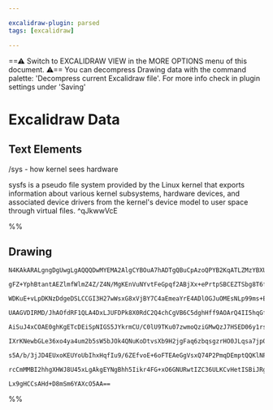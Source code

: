 ```yaml
---

excalidraw-plugin: parsed
tags: [excalidraw]

---
```

==⚠  Switch to EXCALIDRAW VIEW in the MORE OPTIONS menu of this document. ⚠== You can decompress Drawing data with the command palette: 'Decompress current Excalidraw file'. For more info check in plugin settings under 'Saving'


# Excalidraw Data
## Text Elements

/sys - how kernel sees hardware

sysfs is a pseudo file system provided by the Linux kernel
that exports information about various kernel subsystems,
hardware devices, and associated device drivers
from the kernel's device model
to user space through virtual files. ^qJkwwVcE

%%
## Drawing
```compressed-json
N4KAkARALgngDgUwgLgAQQQDwMYEMA2AlgCYBOuA7hADTgQBuCpAzoQPYB2KqATLZMzYBXUtiRoIACyhQ4zZAHoFAc0JRJQgEYA6bGwC2CgF7N6hbEcK4OCtptbErHALRY8RMpWdx8Q1TdIEfARcZgRmBShcZQUebTiAdho6IIR9BA4oZm4AbXAwUDAiiBJuCABHACkAawoKADVsAFFkoshYRDKoLChW4sxuZx4ATmH4gBZRgGYADmGANnGZ8amE

gFZ+YphBtantAEZlmfWlmZ4Z/Z4N/MgKEnVuNYvtFeGpqf2ABjXx+ePrtpSBCEZTSbg8T6fTaQazKYLcKE3CDMKCkNjVBAAYTY+DYpDKAGJ9ghicS+pBNLhsNVlGihBxiNjcfiJKjrMw4LhAplyRAAGaEfD4ADKsHhEkEHl5KLRGIA6vdJODocjUeiEKKYOL0JLSiq6aCOOFsmh9iq2JzsGptqbISracI4ABJYgm1A5AC6Kr55HSLu4HCEQpVhAZ

WDKuE+vLpDKNzDdgeDSLCCGI3H27wWsxG8xVjBY7C4aEmeaYrE4ADlOGJuOMEsNLp99ms+EjCMwACKpbpptB8ghhFWaYQMprBdKZBNB/AqoRwYi4HvphL7UbjT5Teb7cY8XNIogcaoB6cq3HU1Pcfv4QdI7qYXoSAA6NmYMGYqGcqEkbAoqAxpCNfBUBTd9JC5YgKC5BBn2fV9mD5d921QXBUDkBAhGINhUAFYJgLfbp9FQtEzGIVNUE0GBUHUBB

UAAGVDIRMD/JhAOfdRF1QLA4DxLJUFDPk8X0RdC2Q4chCgVB6C5dghHff9AOArQ4II5hqGfMDSAgqDUFIswxFU5CGWQ+M2CtRcyN08waLIQh82YZ8fQMKjJBo+SggAcnfSyxFQfQ2FI/A2Kw2SmGAy0aPUA1JEkwhSCgIQCGwwVwm0aNKAAFR6MpnwUOCPy/H9mIAoJgIQcIv3AyDAhgjg4IQvj3xQtCMKwnCaOUtIiLYEiyIo5yaPowMmLcwLMj

AiSuJ4xCOAE0ghKgETcDEiSpNIGS5JYkrmCU/C0lU9TKu07zwmoQziGMwQzJ7HSED06y1rshy0UI6iisAzybru3z/KCILUBC0gwqpCLJCimK4oSoC2uYVLvU4KBhUIIxxF4RFAQEzIADFcH0QUbVQM1bx6ABBIhlCLdBgj5XpSzi8wCFJkEKegC1eT0TJcFDJh/TQRMZyRPEQVDAhMvvbKXzffLv1/EbSvKjStOqjhYLfeqkKasIWqS3COsIuBiJ

IXrKNewbGLe36xo4ya4um2b5sW5bJOk4QNuKoDtvsXb9H2jgFaq6zbqsgzrHO0JLqsa7jp0h6yyepzXpGj6o78gK/oBoGfMi4RQXB+LEuh2GkVwcS2AAJXCJGUdRIQEFPLmAAlgVBB8CfiNZ8gAX3AL06FwOA4FFczuEKdoXPSMoybBTYGEIBAKAAISpGkY0ZHE8UJPlN63voIGwERuSgJ0CNFWUsTXll0CJElr53vfSAPo+0kX6kHXpVfmS6cha

s5A/b/3jJD4EUxoKEUYoUbIhxHqfIu9/6ZEfvoE+6oFTEAeGgVsxQ74P2PmqDEmptQQKlNPTBAD4Gl2zpIOMbpCYYNgYAtIAB5S01p0x2mgcQuBQD4bY1xvgfG1DIDsLofoTG8NEbI3BGjARtD4GiygIzcmE8EDUz/vfEh2CuRyPvj+FyuBeyoD5kQ6RBEmgMmJloigOi9EQC5GiKg09mDYDREKAAGtweYPxtDfC3O8cY+wEjjDWCuexjicT4AAJ

rcCmMMBI2hhgXHWJ8U45xLgAkgEYNgBhh5Iikr4FG+xO6GNURwtIZC36ULKCvHetISBiJRgY6B1T37rzQCPSA88cRWIJJiYY3TumY0xrycuyggxckJE0Ds4zxn9IgAUthtDEEYkYQtTgU4kzFH1oHF2ABxNaxBanHjWZAH0OMEDlzDGtDgygsmAgyEtYIejq61yRNgIgcBuCPJVBwE57zSA13NOJA8VdfkIFmcUOwAArBA2AsjCi+XAAAsj9Exdy

Lx9gHCCsAHd+D8mSm6YAXcO5AA==
```
%%